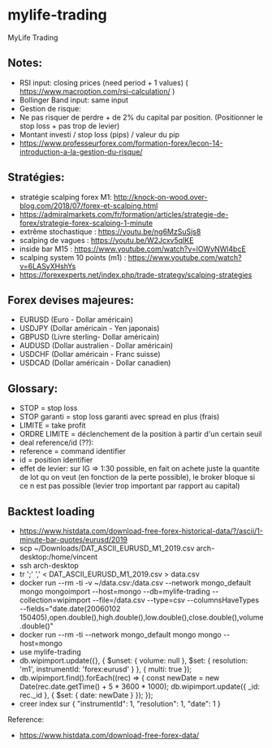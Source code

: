 # mylife-trading

MyLife Trading

## Notes: 
- RSI input: closing prices (need period + 1 values) ( https://www.macroption.com/rsi-calculation/ )
- Bollinger Band input: same input
- Gestion de risque:
 - Ne pas risquer de perdre + de 2% du capital par position. (Positionner le stop loss + pas trop de levier)
 - Montant investi / stop loss (pips) / valeur du pip
 - https://www.professeurforex.com/formation-forex/lecon-14-introduction-a-la-gestion-du-risque/

## Stratégies:
 - stratégie scalping forex M1: http://knock-on-wood.over-blog.com/2018/07/forex-et-scalping.html
 - https://admiralmarkets.com/fr/formation/articles/strategie-de-forex/strategie-forex-scalping-1-minute
 - extrême stochastique : https://youtu.be/ng6MzSuSjs8
 - scalping de vagues : https://youtu.be/W2Jcxv5qIKE
 - inside bar M15 :  https://www.youtube.com/watch?v=lOWyNWl4bcE
 - scalping system 10 points (m1) : https://www.youtube.com/watch?v=6LASyXHshYs
 - https://forexexperts.net/index.php/trade-strategy/scalping-strategies

## Forex devises majeures:
 - EURUSD (Euro - Dollar américain)
 - USDJPY (Dollar américain - Yen japonais)
 - GBPUSD (Livre sterling- Dollar américain)
 - AUDUSD (Dollar australien - Dollar américain)
 - USDCHF (Dollar américain - Franc suisse)
 - USDCAD (Dollar américain - Dollar canadien)

## Glossary:
- STOP = stop loss
- STOP garanti = stop loss garanti avec spread en plus (frais)
- LIMITE = take profit
- ORDRE LIMITE = déclenchement de la position à partir d'un certain seuil
- deal reference/id (??):
 - reference = command identifier
 - id = position identifier
- effet de levier: sur IG => 1:30 possible, en fait on achete juste la quantite de lot qu on veut (en fonction de la perte possible), le broker bloque si ce n est pas possible (levier trop important par rapport au capital)

## Backtest loading

- https://www.histdata.com/download-free-forex-historical-data/?/ascii/1-minute-bar-quotes/eurusd/2019
- scp ~/Downloads/DAT_ASCII_EURUSD_M1_2019.csv arch-desktop:/home/vincent
- ssh arch-desktop
- tr ';' ',' < DAT_ASCII_EURUSD_M1_2019.csv > data.csv
- docker run --rm -ti -v ~/data.csv:/data.csv --network mongo_default mongo mongoimport --host=mongo --db=mylife-trading --collection=wipimport --file=/data.csv --type=csv  --columnsHaveTypes --fields="date.date(20060102 150405),open.double(),high.double(),low.double(),close.double(),volume.double()"
- docker run --rm -ti --network mongo_default mongo mongo --host=mongo
 - use mylife-trading
 - db.wipimport.update({}, { $unset: { volume: null }, $set: { resolution: 'm1', instrumentId: 'forex:eurusd' } }, { multi: true });
 - db.wipimport.find().forEach((rec) => { const newDate = new Date(rec.date.getTime() + 5 * 3600 *  1000); db.wipimport.update({ _id: rec._id }, { $set: { date: newDate } }); });
- creer index sur { "instrumentId": 1, "resolution": 1, "date": 1 }

Reference:
- https://www.histdata.com/download-free-forex-data/
